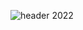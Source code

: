 ![header](https://capsule-render.vercel.app/api?type=waving&color=auto&height=300&section=header&text=PPRS%20Pusat&fontSize=90&animation=fadeIn&fontAlignY=38&desc=)
2022

